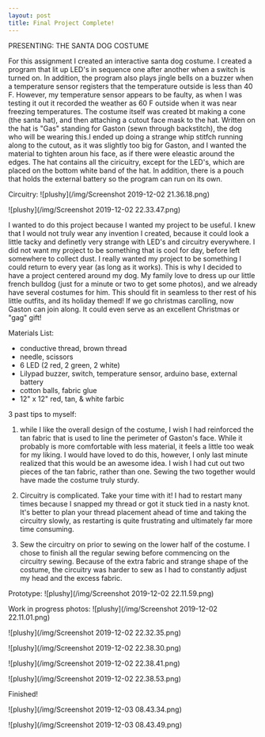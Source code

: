 ```yaml
---
layout: post
title: Final Project Complete! 
---
```

PRESENTING: THE SANTA DOG COSTUME

For this assignment I created an interactive santa dog costume. I created a program that lit up LED's in sequence one after another when a switch is turned on. In addition, the program also plays jingle bells on a buzzer when a temperature sensor registers that the temperature outside is less than 40 F. However, my temperature sensor appears to be faulty, as when I was testing it out it recorded the weather as 60 F outside when it was near freezing temperatures. The costume itself was created bt making a cone (the santa hat), and then attaching a cutout face mask to the hat. Written on the hat is "Gas" standing for Gaston (sewn through backstitch), the dog who will be wearing this.I ended up doing a strange whip stitfch running along to the cutout, as it was slightly too big for Gaston, and I wanted the material to tighten aroun his face, as if there were eleastic around the edges. The hat contains all the ciricuitry, except for the LED's, which are placed on the bottom white band of the hat. In addition, there is a pouch that holds the external battery so the program can run on its own.

Circuitry:
![plushy](/img/Screenshot 2019-12-02 21.36.18.png)

![plushy](/img/Screenshot 2019-12-02 22.33.47.png)

I wanted to do this project because I wanted my project to be useful. I knew that I would not truly wear any invention I created, because it could look a little tacky and definetly very strange with LED's and circuitry everywhere. I did not want my project to be something that is cool for day, before left somewhere to collect dust. I really wanted my project to be something I could return to every year (as long as it works). This is why I decided to have a project centered around my dog. My family love to dress up our little french bulldog (just for a minute or two to get some photos), and we already have several costumes for him. This should fit in seamless to ther rest of his little outfits, and its holiday themed! If we go christmas carolling, now Gaston can join along. It could even serve as an excellent Christmas or "gag" gift!

Materials List:
- conductive thread, brown thread
- needle, scissors
- 6 LED (2 red, 2 green, 2 white)
- Lilypad buzzer, switch, temperature sensor, arduino base, external battery
- cotton balls, fabric glue
- 12" x 12" red, tan, & white farbic

3 past tips to myself:

1. while I like the overall design of the costume, I wish I had reinforced the tan fabric that is used to line the perimeter of Gaston's face. While it probably is more comfortable with less material, it feels a little too weak for my liking. I would have loved to do this, however, I only last minute realized that this would be an awesome idea. I wish I had cut out two pieces of the tan fabric, rather than one. Sewing the two together would have made the costume truly sturdy. 

2. Circuitry is complicated. Take your time with it! I had to restart many times because I snapped my thread or got it stuck tied in a nasty knot. It's better to plan your thread placement ahead of time and taking the circuitry slowly, as restarting is quite frustrating and ultimately far more time consuming.

3. Sew the circuitry on prior to sewing on the lower half of the costume. I chose to finish all the regular sewing before commencing on the circuitry sewing. Because of the extra fabric and strange shape of the costume, the circuitry was harder to sew as I had to constantly adjust my head and the excess fabric. 

Prototype:
![plushy](/img/Screenshot 2019-12-02 22.11.59.png)

Work in progress photos:
![plushy](/img/Screenshot 2019-12-02 22.11.01.png)

![plushy](/img/Screenshot 2019-12-02 22.32.35.png)

![plushy](/img/Screenshot 2019-12-02 22.38.30.png)

![plushy](/img/Screenshot 2019-12-02 22.38.41.png)

![plushy](/img/Screenshot 2019-12-02 22.38.53.png)

Finished!

![plushy](/img/Screenshot 2019-12-03 08.43.34.png)

![plushy](/img/Screenshot 2019-12-03 08.43.49.png)


